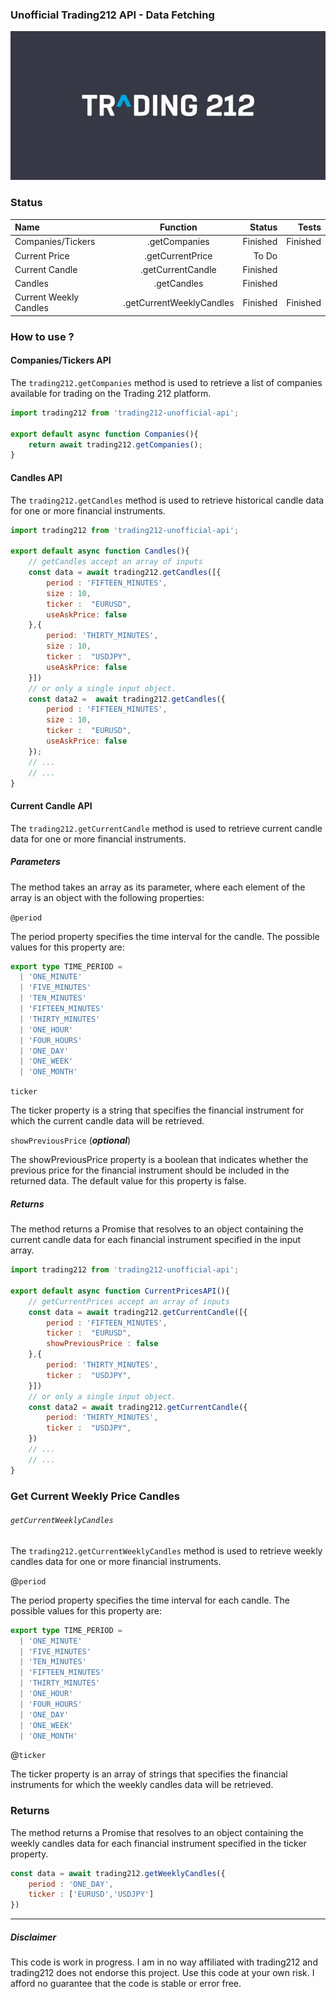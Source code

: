 ### Unofficial Trading212 API - Data Fetching
<img src="/Trading212-logo.webp">



### Status



| Name      | Function | Status     | Tests |
| :---        |    :----:   |          ---: |           ---: |
| Companies/Tickers   | .getCompanies        | Finished      | Finished |
| Current Price      |   .getCurrentPrice     | To Do   |
| Current Candle     |   .getCurrentCandle     | Finished   |
| Candles      |   .getCandles     | Finished   |
| Current Weekly Candles      |   .getCurrentWeeklyCandles     | Finished   | Finished |


### How to use ?

#### Companies/Tickers API

The `trading212.getCompanies` method is used to retrieve a list of companies available for trading on the Trading 212 platform.

```js
import trading212 from 'trading212-unofficial-api';

export default async function Companies(){
    return await trading212.getCompanies();
}
```

#### Candles API

The `trading212.getCandles` method is used to retrieve historical candle data for one or more financial instruments.

```js
import trading212 from 'trading212-unofficial-api';

export default async function Candles(){
    // getCandles accept an array of inputs 
    const data = await trading212.getCandles([{
        period : 'FIFTEEN_MINUTES',
        size : 10,
        ticker :  "EURUSD",
        useAskPrice: false
    },{
        period: 'THIRTY_MINUTES',
        size : 10,
        ticker :  "USDJPY",
        useAskPrice: false
    }])
    // or only a single input object.
    const data2 =  await trading212.getCandles({
        period : 'FIFTEEN_MINUTES',
        size : 10,
        ticker :  "EURUSD",
        useAskPrice: false
    });
    // ...
    // ...
}
```


#### Current Candle API

The `trading212.getCurrentCandle` method is used to retrieve current candle data for one or more financial instruments.

##### Parameters

The method takes an array as its parameter, where each element of the array is an object with the following properties:

`@period`

The period property specifies the time interval for the candle. The possible values for this property are:


```ts
export type TIME_PERIOD =
  | 'ONE_MINUTE'
  | 'FIVE_MINUTES'
  | 'TEN_MINUTES'
  | 'FIFTEEN_MINUTES'
  | 'THIRTY_MINUTES'
  | 'ONE_HOUR'
  | 'FOUR_HOURS'
  | 'ONE_DAY'
  | 'ONE_WEEK'
  | 'ONE_MONTH'
```

`ticker`

The ticker property is a string that specifies the financial instrument for which the current candle data will be retrieved.


`showPreviousPrice` (***optional***)

The showPreviousPrice property is a boolean that indicates whether the previous price for the financial instrument should be included in the returned data. The default value for this property is false.


##### Returns

The method returns a Promise that resolves to an object containing the current candle data for each financial instrument specified in the input array.


```js
import trading212 from 'trading212-unofficial-api';

export default async function CurrentPricesAPI(){
    // getCurrentPrices accept an array of inputs 
    const data = await trading212.getCurrentCandle([{
        period : 'FIFTEEN_MINUTES',
        ticker :  "EURUSD",
        showPreviousPrice : false
    },{
        period: 'THIRTY_MINUTES',
        ticker :  "USDJPY",
    }])
    // or only a single input object.
    const data2 = await trading212.getCurrentCandle({
        period: 'THIRTY_MINUTES',
        ticker :  "USDJPY",
    })
    // ...
    // ...
}
```

### Get Current Weekly Price Candles 
###### `getCurrentWeeklyCandles`

The `trading212.getCurrentWeeklyCandles` method is used to retrieve weekly candles data for one or more financial instruments.

@`period`

The period property specifies the time interval for each candle. The possible values for this property are:

```ts
export type TIME_PERIOD =
  | 'ONE_MINUTE'
  | 'FIVE_MINUTES'
  | 'TEN_MINUTES'
  | 'FIFTEEN_MINUTES'
  | 'THIRTY_MINUTES'
  | 'ONE_HOUR'
  | 'FOUR_HOURS'
  | 'ONE_DAY'
  | 'ONE_WEEK'
  | 'ONE_MONTH'
```

@`ticker`

The ticker property is an array of strings that specifies the financial instruments for which the weekly candles data will be retrieved.

### Returns

The method returns a Promise that resolves to an object containing the weekly candles data for each financial instrument specified in the ticker property.


```js
const data = await trading212.getWeeklyCandles({
    period : 'ONE_DAY',
    ticker : ['EURUSD','USDJPY']
})  
```

--- 
#####  Disclaimer

This code is work in progress. I am in no way affiliated with trading212 and trading212 does not endorse this project.
Use this code at your own risk. I afford no guarantee that the code is stable or error free.
